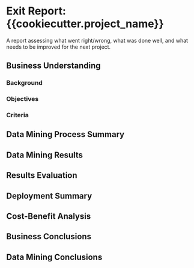 # Exit Report: {{cookiecutter.project_name}}

A report assessing what went right/wrong, what was done well, and what needs to be improved for the next project.

## Business Understanding

### Background

### Objectives

### Criteria

## Data Mining Process Summary

## Data Mining Results

## Results Evaluation

## Deployment Summary

## Cost-Benefit Analysis

## Business Conclusions

## Data Mining Conclusions